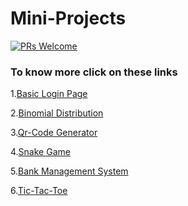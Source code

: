 # Mini-Projects
[![PRs Welcome](https://img.shields.io/badge/PRs-welcome-brightgreen.svg?style=flat-square)](https://makeapullrequest.com)

<h3>To know more click on these links </h3>

1.[Basic Login Page](https://github.com/ArchismwanChatterjee/Mini-Projects/blob/main/login%20page.md)

2.[Binomial Distribution](https://github.com/ArchismwanChatterjee/Mini-Projects/blob/main/binomial.md)

3.[Qr-Code Generator](https://github.com/ArchismwanChatterjee/Mini-Projects/blob/main/qr-code.md)

4.[Snake Game](https://github.com/ArchismwanChatterjee/Mini-Projects/blob/main/snake%20game.md)

5.[Bank Management System](https://github.com/ArchismwanChatterjee/Mini-Projects/blob/main/bank_management.md)

6.[Tic-Tac-Toe](https://github.com/ArchismwanChatterjee/Mini-Projects/blob/main/tic-tac-toe.md)
